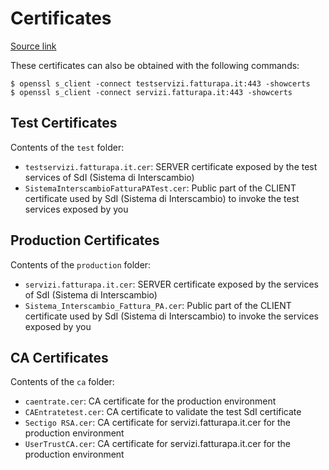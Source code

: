 # Certificates

[Source link](https://www.fatturapa.gov.it/it/norme-e-regole/DocumentazioneSDI/)

These certificates can also be obtained with the following commands:

```console
$ openssl s_client -connect testservizi.fatturapa.it:443 -showcerts
$ openssl s_client -connect servizi.fatturapa.it:443 -showcerts
```

## Test Certificates

Contents of the `test` folder:

- `testservizi.fatturapa.it.cer`: SERVER certificate exposed by
   the test services of SdI (Sistema di Interscambio)
- `SistemaInterscambioFatturaPATest.cer`: Public part of the CLIENT certificate
   used by SdI (Sistema di Interscambio) to invoke the test services exposed by you

## Production Certificates

Contents of the `production` folder:

- `servizi.fatturapa.it.cer`: SERVER certificate exposed by
  the services of SdI (Sistema di Interscambio)
- `Sistema_Interscambio_Fattura_PA.cer`: Public part of the CLIENT certificate
  used by SdI (Sistema di Interscambio) to invoke the services exposed by you

## CA Certificates

Contents of the `ca` folder:

- `caentrate.cer`: CA certificate for the production environment
- `CAEntratetest.cer`: CA certificate to validate the test SdI certificate
- `Sectigo RSA.cer`: CA certificate for servizi.fatturapa.it.cer
  for the production environment
- `UserTrustCA.cer`: CA certificate for servizi.fatturapa.it.cer
  for the production environment
